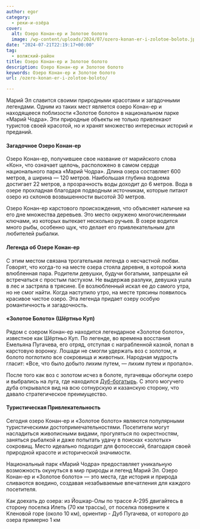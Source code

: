 ```yaml
---
author: egor
category:
  - реки-и-озёра
cover:
  alt: Озеро Конан-ер и Золотое болото
  image: /wp-content/uploads/2024/07/ozero-konan-er-i-zolotoe-boloto.jpg
date: "2024-07-21T22:19:17+00:00"
tag:
  - волжский-район
title: Озеро Конан-ер и Золотое болото
description: Озеро Конан-ер и Золотое болото
keywords: Озеро Конан-ер и Золотое болото
url: /ozero-konan-er-i-zolotoe-boloto/

---
```

Марий Эл славится своими природными красотами и загадочными легендами. Одним из таких мест является озеро Конан-ер и находящееся поблизости «Золотое болото» в национальном парке «Марий Чодра». Эти природные объекты не только привлекают туристов своей красотой, но и хранят множество интересных историй и преданий.

#### Загадочное Озеро Конан-ер

Озеро Конан-ер, получившее свое название от марийского слова «Кон», что означает щелочь, расположено в самом сердце национального парка «Марий Чодра». Длина озера составляет 600 метров, а ширина — 120 метров. Наибольшая глубина водоема достигает 22 метров, а прозрачность воды доходит до 6 метров. Вода в озере прохладная благодаря подводным источникам, которые питают озеро из склонов возвышенности высотой 30 метров.

Озеро Конан-ер карстового происхождения, что объясняет наличие на его дне множества деревьев. Это место окружено многочисленными ключами, из которых вытекает несколько ручьев. В озере водится много рыбы, особенно щук, что делает его привлекательным для любителей рыбалки.

#### Легенда об Озере Конан-ер

С этим местом связана трогательная легенда о несчастной любви. Говорят, что когда-то на месте озера стояла деревня, в которой жила влюбленная пара. Родители девушки, будучи богатыми, запрещали ей встречаться с простым пастухом. Не выдержав разлуки, девушка ушла в лес и застряла в трясине. Ее возлюбленный искал ее до самого утра, но не смог найти. Когда наступило утро, на месте трясины появилось красивое чистое озеро. Эта легенда придает озеру особую романтичность и загадочность.

#### «Золотое Болото» (Шёртньо Куп)

Рядом с озером Конан-ер находится легендарное «Золотое болото», известное как Шёртньо Куп. По легенде, во времена восстания Емельяна Пугачева, его отряд, отступая с награбленной казной, попал в карстовую воронку. Лошади не смогли удержать воз с золотом, и болото поглотило все сокровища и животных. Народная мудрость гласит: «Все, что было добыто лихим путем, — лихим путем и пропало».

После того как воз с золотом исчез в болоте, пугачевцы обогнули озеро и выбрались на луга, где находился [Дуб-богатырь](/pugachevs-oak/). С этого могучего дуба открывался вид на всю сотнурскую и казанскую сторону, что давало стратегическое преимущество.

#### Туристическая Привлекательность

Сегодня озеро Конан-ер и «Золотое болото» являются популярными туристическими достопримечательностями. Посетители могут насладиться живописными видами, прогуляться по окрестностям, заняться рыбалкой и даже попытать удачу в поисках «золотых» сокровищ. Место идеально подходит для фотосессий, благодаря своей природной красоте и исторической значимости.

Национальный парк «Марий Чодра» предоставляет уникальную возможность окунуться в мир природы и легенд Марий Эл. Озеро Конан-ер и «Золотое болото» — это места, где история и природа сливаются воедино, создавая незабываемые впечатления для каждого посетителя.

Как доехать до озера: из Йошкар-Олы по трассе А-295 двигайтесь в сторону поселка Илеть (70 км трассы), от поселка поверните к Кленовой горе (около 10 км), ориентир - Дуб Пугачева, от которого до озера примерно 1 км
